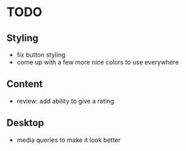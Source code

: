 # TODO

## Styling

- fix button styling
- come up with a few more nice colors to use everywhere

## Content

- review: add ability to give a rating

## Desktop

- media queries to make it look better